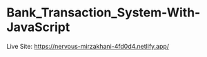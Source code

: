 # Bank_Transaction_System-With-JavaScript

Live Site: https://nervous-mirzakhani-4fd0d4.netlify.app/
